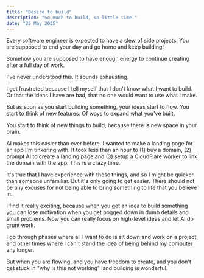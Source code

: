 ```yaml
---
title: "Desire to build"
description: "So much to build, so little time."
date: "25 May 2025"
---
```


Every software engineer is expected to have a slew of side projects. You are
supposed to end your day and go home and keep building!

Somehow you are supposed to have enough energy to continue creating after a
full day of work.

I've never understood this. It sounds exhausting.

I get frustrated because I tell myself that I don't know what I want to build.
Or that the ideas I have are bad, that no one would want to use what I make.

But as soon as you start building something, your ideas start to flow. You
start to think of new features. Of ways to expand what you've built.

You start to think of new things to build, because there is new space in your
brain.

AI makes this easier than ever before. I wanted to make a landing page for an
app I'm tinkering with. It took less than an hour to (1) buy a domain, (2)
prompt AI to create a landing page and (3) setup a CloudFlare worker to link
the domain with the app. This is a crazy time.

It's true that I have experience with these things, and so I might be quicker
than someone unfamiliar. But it's only going to get easier. There should not be
any excuses for not being able to bring something to life that you believe in.

I find it really exciting, because when you get an idea to build something you
can lose motivation when you get bogged down in dumb details and small
problems. Now you can really focus on high-level ideas and let AI do grunt
work.

I go through phases where all I want to do is sit down and work on a project,
and other times where I can't stand the idea of being behind my computer any
longer.

But when you are flowing, and you have freedom to create, and you don't get
stuck in "why is this not working" land building is wonderful.
